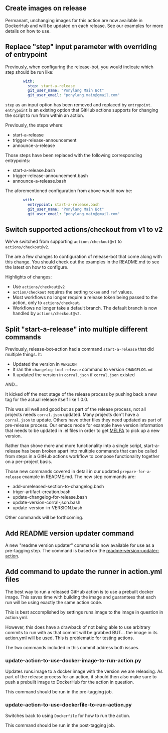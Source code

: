 ## Create images on release

Permanant, unchanging images for this action are now available in DockerHub and will be updated on each release. See our examples for more details on how to use.

## Replace "step" input parameter with overriding of entrypoint

Previously, when configuring the release-bot, you would indicate which step should be run like:

```yml
        with:
          step: start-a-release
          git_user_name: "Ponylang Main Bot"
          git_user_email: "ponylang.main@gmail.com"
```

`step` as an input option has been removed and replaced by `entrypoint`. `entrypoint` is an existing option that GitHub actions supports for changing the script to run from within an action.

Previously, the steps where:

- start-a-release
- trigger-release-announcement
- announce-a-release

Those steps have been replaced with the following corresponding entrypoints:

- start-a-release.bash
- trigger-release-announcement.bash
- announce-a-release.bash

The aforementioned configuration from above would now be:

```yml
        with:
          entrypoint: start-a-release.bash
          git_user_name: "Ponylang Main Bot"
          git_user_email: "ponylang.main@gmail.com"
```

## Switch supported actions/checkout from v1 to v2

We've switched from supporting `actions/checkout@v1` to `actions/checkout@v2`.

The are a few changes to configuration of release-bot that come along with this change. You should check out the examples in the README.md to see the latest on how to configure.

Highlights of changes:

- Use `actions/checkout@v2`
- `action/checkout` requires the setting `token` and `ref` values.
- Most workflows no longer require a release token being passed to the action, only to `actions/checkout`.
- Workflows no longer take a default branch. The default branch is now handled by `actions/checkout@v2`.

## Split "start-a-release" into multiple different commands

Previously, release-bot-action had a command `start-a-release` that did multiple things. It:

- Updated the version in `VERSION`
- It ran the `changelog-tool` `release` command to version `CHANGELOG.md`
- It updated the version in `corral.json` if `corral.json` existed

AND...

It kicked off the next stage of the release process by pushing back a new tag for the actual release itself like 1.0.0.

This was all well and good but as part of the release process, not all projects needs `corral.json` updated. Many projects don't have a `corral.json` to update. Others have other files they need updated as part of pre-release process. Our emacs mode for example have version information that needs to be updated in .el files in order to get [MELPA](https://melpa.org/) to pick up a new version.

Rather than shove more and more functionality into a single script, start-a-release has been broken apart into multiple commands that can be called from steps in a GitHub actions workflow to compose functionality together on a per-project basis.

Those new commands covered in detail in our updated `prepare-for-a-release` example in README.md. The new step commands are:

- add-unreleased-section-to-changelog.bash
- triger-artifact-creation.bash
- update-changelog-for-release.bash
- update-version-corral-json.bash
- update-version-in-VERSION.bash

Other commands will be forthcoming.

## Add README version updater command

A new "readme version updater" command is now available for use as a pre-tagging step. The command is based on the [readme-version-updater-action](https://github.com/ponylang/readme-version-updater-action).

## Add command to update the runner in action.yml files

The best way to run a released GitHub action is to use a prebuilt docker
image. This saves time with building the image and guarantees that each
run will be using exactly the same action code.

This is best accomplished by settings runs.image to the image in question
in action.yml.

However, this does have a drawback of not being able to use arbitrary commits
to run with as that commit will be grabbed BUT... the image in its action.yml
will be used. This is problematic for testing actions.

The two commands included in this commit address both issues.

### update-action-to-use-docker-image-to-run-action.py

Updates runs.image to a docker image with the version we are releasing.
As part of the release process for an action, it should then also make
sure to push a prebuilt image to DockerHub for the action in question.

This command should be run in the pre-tagging job.

### update-action-to-use-dockerfile-to-run-action.py

Switches back to using `Dockerfile` for how to run the action.

This command should be run in the post-tagging job.

